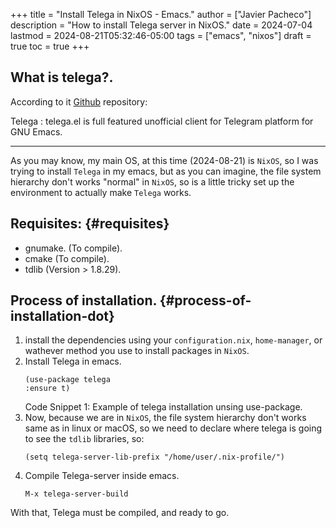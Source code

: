 +++
title = "Install Telega in NixOS - Emacs."
author = ["Javier Pacheco"]
description = "How to install Telega server in NixOS."
date = 2024-07-04
lastmod = 2024-08-21T05:32:46-05:00
tags = ["emacs", "nixos"]
draft = true
toc = true
+++

What is telega?.
---
According to it [Github](https://github.com/zevlg/telega.el) repository:

Telega
: telega.el is full featured unofficial client for Telegram platform for GNU Emacs.

---

As you may know, my main OS, at this time (2024-08-21) is `NixOS`, so I was trying to install `Telega` in my emacs, but as you can imagine, the file system hierarchy don't works "normal" in `NixOS`, so is a little tricky set up the environment to actually make `Telega` works.


## Requisites: {#requisites}

-   gnumake. (To compile).
-   cmake (To compile).
-   tdlib (Version &gt; 1.8.29).


## Process of installation. {#process-of-installation-dot}

1.  install the dependencies using your `configuration.nix`, `home-manager`, or wathever method you use to install packages in `NixOS`.
2.  Install Telega in emacs.
    ```elisp
    (use-package telega
    :ensure t)
    ```
    <div class="src-block-caption">
      <span class="src-block-number">Code Snippet 1:</span>
      Example of telega installation unsing use-package.
    </div>
3.  Now, because we are in `NixOS`, the file system hierarchy don't works same as in linux or macOS, so we need to declare where telega is going to see the `tdlib` libraries, so:
    ```elisp
    (setq telega-server-lib-prefix "/home/user/.nix-profile/")
    ```
4.  Compile Telega-server inside emacs.
    ```text
    M-x telega-server-build
    ```

With that, Telega must be compiled, and ready to go.
